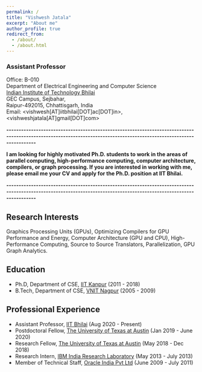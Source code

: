 ```yaml
---
permalink: /
title: "Vishwesh Jatala"
excerpt: "About me"
author_profile: true
redirect_from: 
  - /about/
  - /about.html
---
```


### Assistant Professor 
Office: B-010  
Department of Electrical Engineering and Computer Science   
[Indian Institute of Technology Bhilai](https://www.iitbhilai.ac.in/)  
GEC Campus, Sejbahar,  
Raipur-492015, Chhattisgarh, India   
Email:  <vishwesh[AT]iitbhilai[DOT]ac[DOT]in>, <vishweshjatala[AT]gmail[DOT]com>
  

**--------------------------------------------------------------------------------------------------------------------------------------------------------------------**
                
**I am looking for highly motivated Ph.D. students to work in the areas of parallel computing, high-performance computing, computer architecture, compilers, or graph processing. If you are interested in working with me, please email me your CV and apply for the Ph.D. position at IIT Bhilai.**

**--------------------------------------------------------------------------------------------------------------------------------------------------------------------**


## Research Interests
Graphics Processing Units (GPUs), Optimizing  Compilers  for  GPU  Performance  and  Energy,
Computer  Architecture  (GPU  and  CPU), High-Performance Computing, Source to Source Translators, Parallelization, GPU Graph Analytics.

## Education
* Ph.D, Department of CSE, [IIT Kanpur](https://www.iitk.ac.in/) (2011 - 2018)
* B.Tech, Department of CSE, [VNIT Nagpur](http://vnit.ac.in/) (2005 - 2009)

## Professional Experience
* Assistant Professor, [IIT Bhilai](https://www.iitbhilai.ac.in/) (Aug 2020 - Present)
* Postdoctoral Fellow, [The University of Texas at Austin](https://www.utexas.edu/) (Jan 2019 - June 2020)
* Research Fellow, [The University of Texas at Austin](https://www.utexas.edu/) (May 2018 - Dec 2018)
* Research Intern, [IBM India Research Laboratory](http://www.research.ibm.com/labs/india/) (May 2013 - July 2013)
* Member of Technical Staff, [Oracle India Pvt Ltd](http://www.oracle.com/) (June 2009 - July 2011)




